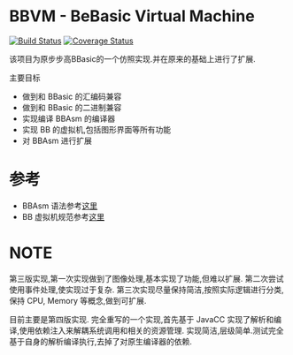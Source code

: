 BBVM - BeBasic Virtual Machine
===========================
[![Build Status](https://travis-ci.org/wenerme/bbvm.svg)](https://travis-ci.org/wenerme/bbvm)
[![Coverage Status](https://coveralls.io/repos/wenerme/bbvm/badge.svg?branch=master&service=github)](https://coveralls.io/github/wenerme/bbvm?branch=master)

该项目为原步步高BBasic的一个仿照实现.并在原来的基础上进行了扩展.

主要目标

* 做到和 BBasic 的汇编码兼容
* 做到和 BBasic 的二进制兼容
* 实现编译 BBAsm 的编译器
* 实现 BB 的虚拟机,包括图形界面等所有功能
* 对 BBAsm 进行扩展

参考
====

* BBAsm 语法参考[这里][bbasm-g4]
* BB 虚拟机规范参考[这里][bbvm-spec]

 [bbasm-g4]:https://github.com/wenerme/bbvm/blob/master/doc/grammar/BBAsm.g4
 [bbvm-spec]:https://github.com/wenerme/bbvm/wiki/vm-spec



NOTE
====

第三版实现,第一次实现做到了图像处理,基本实现了功能,但难以扩展.
第二次尝试使用事件处理,使实现过于复杂.
第三次实现尽量保持简洁,按照实际逻辑进行分类,保持 CPU, Memory 等概念,做到可扩展.

目前主要是第四版实现.
完全重写的一个实现,首先基于 JavaCC 实现了解析和编译,使用依赖注入来解耦系统调用和相关的资源管理.
实现简洁,层级简单.测试完全基于自身的解析编译执行,去掉了对原生编译器的依赖.

